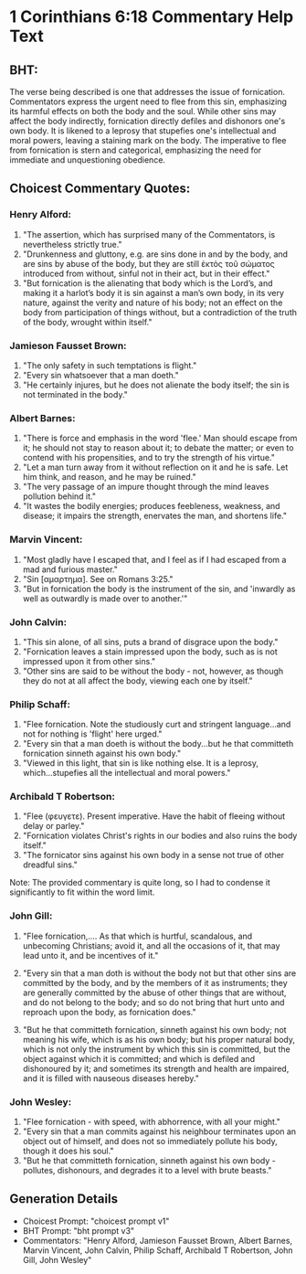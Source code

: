 # 1 Corinthians 6:18 Commentary Help Text

## BHT:
The verse being described is one that addresses the issue of fornication. Commentators express the urgent need to flee from this sin, emphasizing its harmful effects on both the body and the soul. While other sins may affect the body indirectly, fornication directly defiles and dishonors one's own body. It is likened to a leprosy that stupefies one's intellectual and moral powers, leaving a staining mark on the body. The imperative to flee from fornication is stern and categorical, emphasizing the need for immediate and unquestioning obedience.

## Choicest Commentary Quotes:
### Henry Alford:
1. "The assertion, which has surprised many of the Commentators, is nevertheless strictly true."
2. "Drunkenness and gluttony, e.g. are sins done in and by the body, and are sins by abuse of the body, but they are still ἐκτὸς τοῦ σώματος introduced from without, sinful not in their act, but in their effect."
3. "But fornication is the alienating that body which is the Lord’s, and making it a harlot’s body it is sin against a man’s own body, in its very nature, against the verity and nature of his body; not an effect on the body from participation of things without, but a contradiction of the truth of the body, wrought within itself."

### Jamieson Fausset Brown:
1. "The only safety in such temptations is flight."
2. "Every sin whatsoever that a man doeth."
3. "He certainly injures, but he does not alienate the body itself; the sin is not terminated in the body."

### Albert Barnes:
1. "There is force and emphasis in the word 'flee.' Man should escape from it; he should not stay to reason about it; to debate the matter; or even to contend with his propensities, and to try the strength of his virtue."
2. "Let a man turn away from it without reflection on it and he is safe. Let him think, and reason, and he may be ruined."
3. "The very passage of an impure thought through the mind leaves pollution behind it."
4. "It wastes the bodily energies; produces feebleness, weakness, and disease; it impairs the strength, enervates the man, and shortens life."

### Marvin Vincent:
1. "Most gladly have I escaped that, and I feel as if I had escaped from a mad and furious master."
2. "Sin [αμαρτημα]. See on Romans 3:25."
3. "But in fornication the body is the instrument of the sin, and 'inwardly as well as outwardly is made over to another.'"

### John Calvin:
1. "This sin alone, of all sins, puts a brand of disgrace upon the body."
2. "Fornication leaves a stain impressed upon the body, such as is not impressed upon it from other sins."
3. "Other sins are said to be without the body - not, however, as though they do not at all affect the body, viewing each one by itself."

### Philip Schaff:
1. "Flee fornication. Note the studiously curt and stringent language...and not for nothing is 'flight' here urged." 
2. "Every sin that a man doeth is without the body...but he that committeth fornication sinneth against his own body." 
3. "Viewed in this light, that sin is like nothing else. It is a leprosy, which...stupefies all the intellectual and moral powers."

### Archibald T Robertson:
1. "Flee (φευγετε). Present imperative. Have the habit of fleeing without delay or parley."
2. "Fornication violates Christ's rights in our bodies and also ruins the body itself."
3. "The fornicator sins against his own body in a sense not true of other dreadful sins."

Note: The provided commentary is quite long, so I had to condense it significantly to fit within the word limit.

### John Gill:
1. "Flee fornication,.... As that which is hurtful, scandalous, and unbecoming Christians; avoid it, and all the occasions of it, that may lead unto it, and be incentives of it."

2. "Every sin that a man doth is without the body not but that other sins are committed by the body, and by the members of it as instruments; they are generally committed by the abuse of other things that are without, and do not belong to the body; and so do not bring that hurt unto and reproach upon the body, as fornication does."

3. "But he that committeth fornication, sinneth against his own body; not meaning his wife, which is as his own body; but his proper natural body, which is not only the instrument by which this sin is committed, but the object against which it is committed; and which is defiled and dishonoured by it; and sometimes its strength and health are impaired, and it is filled with nauseous diseases hereby."

### John Wesley:
1. "Flee fornication - with speed, with abhorrence, with all your might." 
2. "Every sin that a man commits against his neighbour terminates upon an object out of himself, and does not so immediately pollute his body, though it does his soul."
3. "But he that committeth fornication, sinneth against his own body - pollutes, dishonours, and degrades it to a level with brute beasts."


## Generation Details
- Choicest Prompt: "choicest prompt v1"
- BHT Prompt: "bht prompt v3"
- Commentators: "Henry Alford, Jamieson Fausset Brown, Albert Barnes, Marvin Vincent, John Calvin, Philip Schaff, Archibald T Robertson, John Gill, John Wesley"
